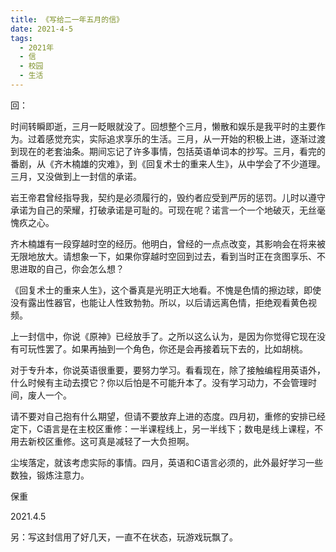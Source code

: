 ```yaml
---
title: 《写给二一年五月的信》
date: 2021-4-5
tags:
  - 2021年
  - 信
  - 校园
  - 生活
---
```


回：

时间转瞬即逝，三月一眨眼就没了。回想整个三月，懒散和娱乐是我平时的主要作为。过着感觉充实，实际追求享乐的生活。三月，从一开始的积极上进，逐渐过渡到现在的老套油条。期间忘记了许多事情，包括英语单词本的抄写。三月，看完的番剧，从《齐木楠雄的灾难》，到《回复术士的重来人生》，从中学会了不少道理。三月，又没做到上一封信的承诺。

岩王帝君曾经指导我，契约是必须履行的，毁约者应受到严厉的惩罚。儿时以遵守承诺为自己的荣耀，打破承诺是可耻的。可现在呢？诺言一个一个地破灭，无丝毫愧疚之心。

齐木楠雄有一段穿越时空的经历。他明白，曾经的一点点改变，其影响会在将来被无限地放大。请想象一下，如果你穿越时空回到过去，看到当时正在贪图享乐、不思进取的自己，你会怎么想？

《回复术士的重来人生》，这个番真是光明正大地看。不愧是色情的擦边球，即使没有露出性器官，也能让人性致勃勃。所以，以后请远离色情，拒绝观看黄色视频。

上一封信中，你说《原神》已经放手了。之所以这么认为，是因为你觉得它现在没有可玩性罢了。如果再抽到一个角色，你还是会再接着玩下去的，比如胡桃。

对于专升本，你说英语很重要，要努力学习。看看现在，除了接触编程用英语外，什么时候有主动去摸它？你以后怕是不可能升本了。没有学习动力，不会管理时间，废人一个。

请不要对自己抱有什么期望，但请不要放弃上进的态度。四月初，重修的安排已经定下，C语言是在主校区重修：一半课程线上，另一半线下；数电是线上课程，不用去新校区重修。这可真是减轻了一大负担啊。

尘埃落定，就该考虑实际的事情。四月，英语和C语言必须的，此外最好学习一些数独，锻炼注意力。

保重

2021.4.5

另：写这封信用了好几天，一直不在状态，玩游戏玩飘了。













